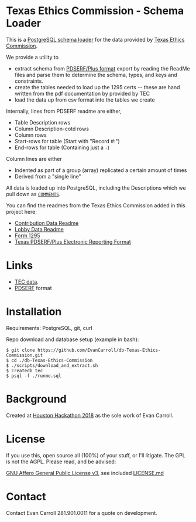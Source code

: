 Texas Ethics Commission - Schema Loader
====

This is a [PostgreSQL schema loader](https://www.postgresql.org/) for the data
provided by [Texas Ethics Commission](https://www.ethics.state.tx.us/).

We provide a utility to

* extract schema from [PDSERF/Plus format](https://dba.stackexchange.com/a/207425/2639) export by reading the ReadMe files and parse them to determine the schema, types, and keys and constraints.
* create the tables needed to load up the 1295 certs -- these are hand written from the pdf documentation by provided by TEC
* load the data up from csv format into the tables we create

Internally, lines from PDSERF readme are either,

 * Table Description rows
 * Column Description-cotd rows
 * Column rows
 * Start-rows for table (Start with "Record #:")
 * End-rows for table   (Containing just a `-`)

Column lines are either

 * Indented as part of a group (array) replicated a certain amount of times
 * Derived from a "single line"

All data is loaded up into PostgreSQL, including the Descriptions which we pull
down as
[`COMMENTS`](https://www.postgresql.org/docs/current/static/sql-syntax.html).

You can find the readmes from the Texas Ethics Commission added in this project here:

* [Contribution Data Readme](./data/TEC_CF_CSV/ReadMe.txt)
* [Lobby Data Readme](./data/TEC_LA_CSV/LobbyLAR-ReadMe.txt)
* [Form 1295](./data/tec_docs/1295CertificatesCSVFormat.pdf)
* [Texas PDSERF/Plus
Electronic Reporting Format](./data/tec_docs/TX_ERF13_7.pdf)

Links
====

* [TEC data](https://www.ethics.state.tx.us/dfs/search_CF.htm).
* [PDSERF](https://dba.stackexchange.com/a/207425/2639) format

Installation
====

Requirements: PostgreSQL, git, curl

Repo download and database setup (example in bash):
```
$ git clone https://github.com/EvanCarroll/db-Texas-Ethics-Commission.git
$ cd ./db-Texas-Ethics-Commission
$ ./scripts/download_and_extract.sh
$ createdb tec
$ psql -f ./runme.sql
```

Background
====

Created at [Houston Hackathon 2018](http://houstonhackathon.com/) as the sole
work of Evan Carroll.

License
====

If you use this, open source all (100%) of your stuff, or I'll litigate.
The GPL is not the AGPL. Please read, and be advised:

[GNU Affero General Public License
v3](https://www.gnu.org/licenses/agpl-3.0.html), see included
[LICENSE.md](./LICENSE.md)

Contact
====

Contact Evan Carroll 281.901.0011 for a quote on development.
